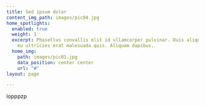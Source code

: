 ```yaml
---
title: Sed ipsum dolor
content_img_path: images/pic04.jpg
home_spotlights:
  enabled: true
  weight: 1
  excerpt: Phasellus convallis elit id ullamcorper pulvinar. Duis aliquam turpis mauris,
    eu ultricies erat malesuada quis. Aliquam dapibus.
  home_img:
    path: images/pic01.jpg
    data_position: center center
    url: "#"
layout: page

---
```

lopppzp